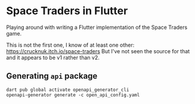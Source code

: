 # Space Traders in Flutter

Playing around with writing a Flutter implementation of the Space Traders game.

This is not the first one, I know of at least one other:
https://crucknuk.itch.io/space-traders
But I've not seen the source for that and it appears to be v1 rather than v2.


## Generating `api` package
```
dart pub global activate openapi_generator_cli
openapi-generator generate -c open_api_config.yaml
```